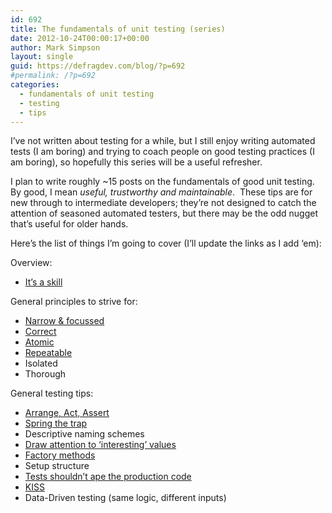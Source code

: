 ```yaml
---
id: 692
title: The fundamentals of unit testing (series)
date: 2012-10-24T00:00:17+00:00
author: Mark Simpson
layout: single
guid: https://defragdev.com/blog/?p=692
#permalink: /?p=692
categories:
  - fundamentals of unit testing
  - testing
  - tips
---
```

I’ve not written about testing for a while, but I still enjoy writing automated tests (I am boring) and trying to coach people on good testing practices (I am boring), so hopefully this series will be a useful refresher.

I plan to write roughly ~15 posts on the fundamentals of good unit testing.&#160; By good, I mean _useful, trustworthy and maintainable_.&#160; These tips are for new through to intermediate developers; they’re not designed to catch the attention of seasoned automated testers, but there may be the odd nugget that’s useful for older hands.

Here’s the list of things I’m going to cover (I’ll update the links as I add ‘em):

Overview:

  * [It’s a skill](?p=694) 

General principles to strive for:

  * [Narrow & focussed](?p=698) 
  * [Correct](?p=704) 
  * [Atomic](?p=714) 
  * [Repeatable](?p=718) 
  * Isolated 
  * Thorough 

General testing tips:

  * [Arrange, Act, Assert](?p=783) 
  * [Spring the trap](?p=709) 
  * Descriptive naming schemes 
  * [Draw attention to ‘interesting’ values](?p=789)&#160;
  * [Factory methods](?p=726) 
  * Setup structure 
  * [Tests shouldn’t ape the production code](?p=731) 
  * [KISS](?p=723)&#160; 
  * Data-Driven testing (same logic, different inputs)